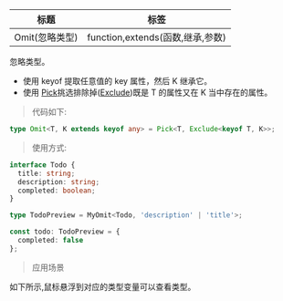 | 标题           | 标签                             |
| -------------- | -------------------------------- |
| Omit(忽略类型) | function,extends(函数,继承,参数) |

忽略类型。

- 使用 keyof 提取任意值的 key 属性，然后 K 继承它。
- 使用 [Pick](codes/typescript/Pick.md)挑选排除掉([Exclude](codes/typescript/Exclude.md))既是 T 的属性又在 K 当中存在的属性。

> 代码如下:

```ts
type Omit<T, K extends keyof any> = Pick<T, Exclude<keyof T, K>>;
```

> 使用方式:

```ts
interface Todo {
  title: string;
  description: string;
  completed: boolean;
}

type TodoPreview = MyOmit<Todo, 'description' | 'title'>;

const todo: TodoPreview = {
  completed: false
};
```

> 应用场景

如下所示,鼠标悬浮到对应的类型变量可以查看类型。

<div class="code-editor" data-url="codes/typescript/demo/Omit.ts" data-language="typescript"></div>

